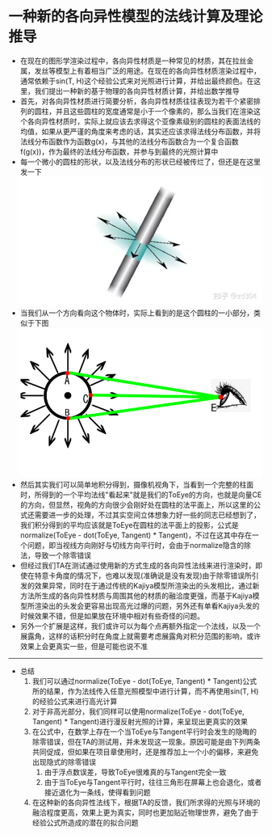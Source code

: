 # 一种新的各向异性模型的法线计算及理论推导
* 在现在的图形学渲染过程中，各向异性材质是一种常见的材质，其在拉丝金属，发丝等模型上有着相当广泛的用途。在现在的各向异性材质渲染过程中，通常依赖于sin(T, H)这个经验公式来对光照进行计算，并给出最终颜色。在这里，我们提出一种新的基于物理的各向异性材质计算，并给出数学推导
* 首先，对各向异性材质进行简要分析，各向异性材质往往表现为若干个紧密排列的圆柱，并且这些圆柱的宽度通常是小于一个像素的，那么当我们在渲染这个各向异性材质时，实际上就应该去求得这个亚像素级别的圆柱的表面法线的均值，如果从更严谨的角度来考虑的话，其实还应该求得法线分布函数，并将法线分布函数作为函数g(x)，与其他的法线分布函数合为一个复合函数f(g(x))，作为最终的法线分布函数，并参与到最终的光照计算中
* 每一个微小的圆柱的形状，以及法线分布的形状已经被传烂了，但还是在这里发一下
![圆柱法线](Asset/一种新的各向异性模型的法线计算及理论推导/圆柱表面法线.jpg)
* 当我们从一个方向看向这个物体时，实际上看到的是这个圆柱的一小部分，类似于下图
![摄像机看到的柱面](Asset/一种新的各向异性模型的法线计算及理论推导/摄像机看到的柱面.png)
* 然后其实我们可以简单地积分得到，摄像机视角下，当看到一个完整的柱面时，所得到的一个平均法线"看起来"就是我们的ToEye的方向，也就是向量CE的方向，但显然，视角的方向很少会刚好处在圆柱的法平面上，所以这里的公式还需要进一步的处理，不过其实空间立体想象力好一些的同志已经想到了，我们积分得到的平均应该就是ToEye在圆柱的法平面上的投影，公式是normalize(ToEye - dot(ToEye, Tangent) * Tangent)，不过在这其中存在一个问题，即当视线方向刚好与切线方向平行时，会由于normalize隐含的除法，导致一个除零错误
* 但经过我们TA在测试通过使用新的方式生成的各向异性法线来进行渲染时，即使在特意卡角度的情况下，也难以发现(准确说是没有发现)由于除零错误所引发的效果异常，同时在于通过传统的Kajiya模型所渲染出的头发相比，通过新方法所生成的各向异性材质与周围其他的材质的融洽度更强，而基于Kajiya模型所渲染出的头发会更容易出现高光过爆的问题，另外还有单看Kajiya头发的时候效果不错，但是如果放在环境中相对有些奇怪的问题。
* 另外一个扩展是这样，我们或许可以为每个点再额外指定一个法线，以及一个展露角，这样的话积分时在角度上就需要考虑展露角对积分范围的影响，或许效果上会更真实一些，但是可能也说不准

------
* 总结
    1. 我们可以通过normalize(ToEye - dot(ToEye, Tangent) * Tangent)公式所的结果，作为法线传入任意光照模型中进行计算，而不再使用sin(T, H)的经验公式来进行高光计算
    2. 对于非高光部分，我们同样可以使用normalize(ToEye - dot(ToEye, Tangent) * Tangent)进行漫反射光照的计算，来呈现出更真实的效果
    3. 在公式中，在数学上存在一个当ToEye与Tangent平行时会发生的隐晦的除零错误，但在TA的测试用，并未发现这一现象。原因可能是由下列两条共同促成，但如果在项目章使用时，还是推荐加上一个小的偏移，来避免出现隐式的除零错误
        1. 由于浮点数误差，导致ToEye很难真的与Tangent完全一致
        2. 由于当ToEye与Tangent平行时，往往三角形在屏幕上也会退化，或者接近退化为一条线，使得看到问题
    4. 在这种新的各向异性法线下，根据TA的反馈，我们所求得的光照与环境的融洽程度更高，效果上更为真实，同时也更加贴近物理世界，避免了由于经验公式所造成的潜在的拟合问题